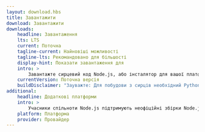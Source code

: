 ```yaml
---
layout: download.hbs
title: Завантажити
download: Завантажити
downloads:
    headline: Завантаження
    lts: LTS
    current: Поточна
    tagline-current: Найновіші можливості
    tagline-lts: Рекомандовано для більшості
    display-hint: Показати завантаження для
    intro: >
        Завантажте сирцевий код Node.js, або інсталятор для вашої платформи та почніть розробку сьогодні.
    currentVersion: Поточна версія
    buildDisclaimer: "Зауважте: Для побудови з сирців необхідний Python 2.6 або 2.7."
additional:
    headline: Додаткові платформи
    intro: >
        Учасники спільноти Node.js підтримують неофіційні збірки Node.js для додаткових платформ. Майте на увазі, що ці збірки не підтримуються основною командою Node.js і можуть не мати того ж функціоналу що й поточний реліз Node.js.
    platform: Платформа
    provider: Провайдер
---
```


